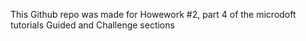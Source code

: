 This Github repo was made for Howework #2, part 4 of the microdoft tutorials
Guided and Challenge sections 
